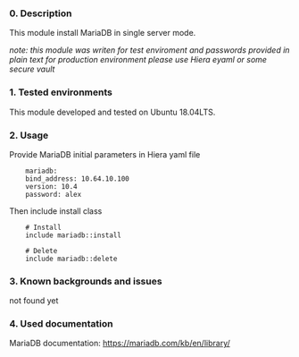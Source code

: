 ### 0. Description
This module install MariaDB in single server mode.

*note: this module was writen for test enviroment and*
      *passwords provided in plain text*
      *for production environment please use Hiera eyaml*
      *or some secure vault*

### 1. Tested environments
This module developed and tested on Ubuntu 18.04LTS.


### 2. Usage
Provide MariaDB initial parameters in Hiera yaml file

```
    mariadb:
    bind_address: 10.64.10.100
    version: 10.4
    password: alex
```

Then include install class 

```
    # Install
    include mariadb::install

    # Delete
    include mariadb::delete

```


### 3. Known backgrounds and issues

not found yet

### 4. Used documentation

MariaDB documentation: https://mariadb.com/kb/en/library/
